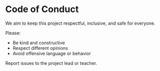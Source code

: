 # Code of Conduct

We aim to keep this project respectful, inclusive, and safe for everyone.

Please:
- Be kind and constructive  
- Respect different opinions  
- Avoid offensive language or behavior

Report issues to the project lead or teacher.
